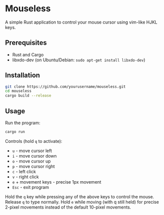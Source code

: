 # Mouseless

A simple Rust application to control your mouse cursor using vim-like HJKL keys.

## Prerequisites

- Rust and Cargo
- libxdo-dev (on Ubuntu/Debian: `sudo apt-get install libxdo-dev`)

## Installation

```bash
git clone https://github.com/yourusername/mouseless.git
cd mouseless
cargo build --release
```

## Usage

Run the program:
```bash
cargo run
```

Controls (hold `q` to activate):
- `u` - move cursor left
- `i` - move cursor down
- `o` - move cursor up
- `p` - move cursor right
- `c` - left click
- `v` - right click
- `e` + movement keys - precise 1px movement
- `Esc` - exit program

Hold the `q` key while pressing any of the above keys to control the mouse. Release `q` to type normally.
Hold `e` while moving (with q still held) for precise 2-pixel movements instead of the default 10-pixel movements.
